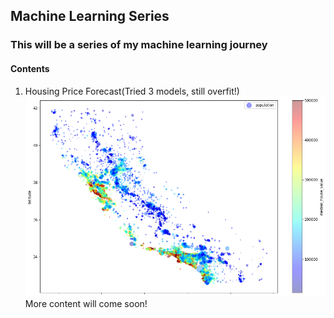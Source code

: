 ## Machine Learning Series

### This will be a series of my machine learning journey

#### Contents
1. Housing Price Forecast(Tried 3 models, still overfit!)
![California-Distribution](house.png)
More content will come soon!